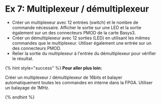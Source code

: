 # Ex 7: Multiplexeur / démultiplexeur

* Créer un multiplexeur avec 12 entrées (switch) et le nombre de commande nécessaire. Afficher le sortie sur une LED et la sortie également sur un des connecteurs PMOD de la carte Basys3.&#x20;
* Créer un démultiplexeur avec 12 sorties (LED) en utilisant les mêmes commandes que le multiplexeur. Utiliser également une entrée sur un des connecteurs PMOD.&#x20;
* Relier la sortie du multiplexeur à l'entrée du démultiplexeur pour vérifier le résultat.

{% hint style="success" %}
**Pour aller plus loin:**

Créer un multiplexeur / démultiplexeur de 16bits et balayer automatiquement toutes les commandes en interne dans la FPGA. Utiliser un balayage de 1MHz.

&#x20;&#x20;
{% endhint %}
